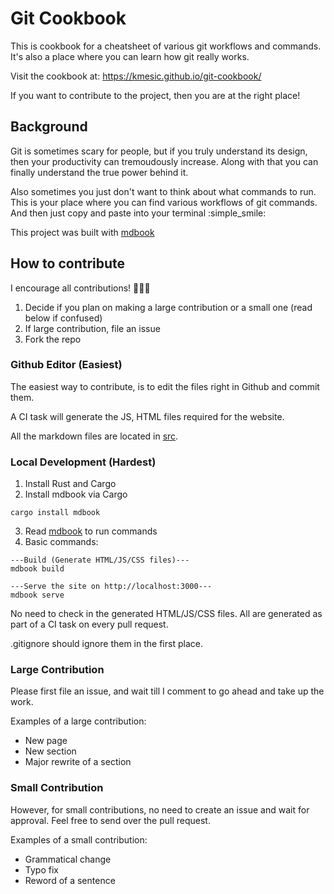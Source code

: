 # Git Cookbook

This is cookbook for a cheatsheet of various git workflows and commands. It's also a place where you can learn how git really works.

Visit the cookbook at: https://kmesic.github.io/git-cookbook/

If you want to contribute to the project, then you are at the right place!

## Background

Git is sometimes scary for people, but if you truly understand its design, then your productivity can tremoudously increase. Along with that you can finally understand the true power behind it.

Also sometimes you just don't want to think about what commands to run. This is your place where you can find various workflows of git commands. And then just copy and paste into your terminal :simple_smile:

This project was built with [mdbook](https://github.com/rust-lang/mdBook)

## How to contribute

I encourage all contributions! :rocket::rocket::rocket:

1. Decide if you plan on making a large contribution or a small one (read below if confused)
2. If large contribution, file an issue
3. Fork the repo

### Github Editor (Easiest)

The easiest way to contribute, is to edit the files right in Github and commit them. 

A CI task will generate the JS, HTML files required for the website. 

All the markdown files are located in [src](src).

### Local Development (Hardest)
1. Install Rust and Cargo
2. Install mdbook via Cargo
```
cargo install mdbook
```
3. Read [mdbook](https://github.com/rust-lang/mdBook) to run commands
4. Basic commands:
```
---Build (Generate HTML/JS/CSS files)---
mdbook build

---Serve the site on http://localhost:3000---
mdbook serve
```

No need to check in the generated HTML/JS/CSS files. All are generated as part of a CI task on every pull request.

.gitignore should ignore them in the first place.

### Large Contribution
Please first file an issue, and wait till I comment to go ahead and take up the work.

Examples of a large contribution:
- New page
- New section
- Major rewrite of a section

### Small Contribution
However, for small contributions, no need to create an issue and wait for approval. Feel free to send over the pull request. 

Examples of a small contribution:
- Grammatical change
- Typo fix
- Reword of a sentence

